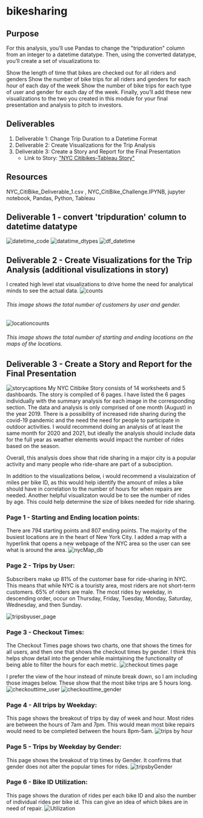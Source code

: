 # bikesharing

## Purpose
For this analysis, you’ll use Pandas to change the "tripduration" column from an integer to a datetime datatype. Then, using the converted datatype, you’ll create a set of visualizations to:

Show the length of time that bikes are checked out for all riders and genders
Show the number of bike trips for all riders and genders for each hour of each day of the week
Show the number of bike trips for each type of user and gender for each day of the week.
Finally, you’ll add these new visualizations to the two you created in this module for your final presentation and analysis to pitch to investors.

## Deliverables
1. Deliverable 1: Change Trip Duration to a Datetime Format
2. Deliverable 2: Create Visualizations for the Trip Analysis
3. Deliverable 3: Create a Story and Report for the Final Presentation
    * Link to Story: ["NYC Citibikes-Tableau Story"](https://public.tableau.com/app/profile/lauren.tipple/viz/NYC_CitiBike_Challenge_16532275357730/Story1)

## Resources
NYC_CitiBike_Deliverable_1.csv , NYC_CitiBike_Challenge.IPYNB, jupyter notebook, Pandas, Python, Tableau


## Deliverable 1 - convert 'tripduration' column to datetime datatype
![datetime_code](https://user-images.githubusercontent.com/99093289/169702369-6a521fea-a4db-4ff7-9e40-8de47b980cd2.PNG)
![datatime_dtypes](https://user-images.githubusercontent.com/99093289/169702374-43f83463-0be4-4288-9317-5449e7cf4c9e.PNG)
![df_datetime](https://user-images.githubusercontent.com/99093289/169702392-6c0ee61a-3de2-453c-a01d-66fdb776d9ab.PNG)

## Deliverable 2 - Create Visualizations for the Trip Analysis (additional visulizations in story)
I created high level stat visualizations to drive home the need for analytical minds to see the actual data.
![counts](https://user-images.githubusercontent.com/99093289/169702461-38e31ade-b855-4424-87c0-3fc95aca3ac8.PNG)
###### This image shows the total number of customers by user and gender.

![locationcounts](https://user-images.githubusercontent.com/99093289/169702502-0b24064f-1056-48a0-b6c5-54ff11ca5d76.PNG)
###### This image shows the total number of starting and ending locations on the maps of the locations.

## Deliverable 3 - Create a Story and Report for the Final Presentation
![storycaptions](https://user-images.githubusercontent.com/99093289/169702920-0f282fff-27b5-4f03-9036-1178bd835304.PNG)
My NYC Citibike Story consists of 14 worksheets and 5 dashboards. 
The story is compiled of 6 pages. I have listed the 6 pages individually with the summary analysis for each image in the corresponding section. 
The data and analysis is only comprised of one month (August) in the year 2019. There is a possibility of increased ride sharing during the covid-19 pandemic and the need the need for people to participate in outdoor activities. I would recommend doing an analysis of at least the same month for 2020 and 2021, but ideally the analysis should include data for the full year as weather elements would impact the number of rides based on the season.

Overall, this analysis does show that ride sharing in a major city is a popular activity and many people who ride-share are part of a subsciption. 

In addition to the visualizations below, i would recommend a visulaization of miles per bike ID, as this would help identify the amount of miles a bike should have in correlation to the number of hours for when repairs are needed. Another helpful visualizaton would be to see the number of rides by age. This could help determine the size of bikes needed for ride sharing. 

### Page 1 - Starting and Ending location points:
There are 794 starting points and 807 ending points. The majority of the busiest locations are in the heart of New York City. I added a map with a hyperlink that opens a new webpage of the NYC area so the user can see what is around the area.
![nycMap_db](https://user-images.githubusercontent.com/99093289/169703679-c080335c-463d-48f6-bfd9-dff8a64c9c98.PNG)


### Page 2 - Trips by User:
Subscribers make up 81% of the customer base for ride-sharing in NYC. This means that while NYC is a touristy area, most riders are not short-term customers. 65% of riders are male. The most rides by weekday, in descending order, occur on Thursday, Friday, Tuesday, Monday, Saturday, Wednesday, and then Sunday.   

![tripsbyuser_page](https://user-images.githubusercontent.com/99093289/169703746-798a9aa3-0279-4705-bbd5-7160f46e52cd.PNG)


### Page 3 - Checkout Times:
The Checkout Times page shows two charts, one that shows the times for all users, and then one that shows the checkout times by gender.  I think this helps show detail into the gender while maintaining the functionality of being able to filter the hours for each metric. 
![checkout times page](https://user-images.githubusercontent.com/99093289/169704444-a1498ce9-4e46-49fb-a09f-e325f79775b5.PNG)

I prefer the view of the hour instead of minute break down, so I am including those images below. These show that the most bike trips are 5 hours long.
![checkouttime_user](https://user-images.githubusercontent.com/99093289/169704547-c07b5621-b6f3-4003-bcba-6695d97f1f37.PNG)
![checkouttime_gender](https://user-images.githubusercontent.com/99093289/169704553-bf136bf4-c7b0-40ac-bbe1-2cc5a57a6dc6.PNG)

### Page 4 - All trips by Weekday:
This page shows the breakout of trips by day of week and hour. Most rides are between the hours of 7am and 7pm. This would mean most bike repairs would need to be completed between the hours 8pm-5am.
![trips by hour](https://user-images.githubusercontent.com/99093289/169705327-de78af60-2507-4b3b-9ee1-358c85df7847.PNG)


### Page 5 - Trips by Weekday by Gender:
This page shows the breakout of trip times by Gender. It confirms that gender does not alter the popular times for rides.
![tripsbyGender](https://user-images.githubusercontent.com/99093289/169705193-8bb8a988-814a-47ac-970c-62ee33dfc20a.PNG)

### Page 6 - Bike ID Utilization:
This page shows the duration of rides per each bike ID and also the number of individual rides per bike id. This can give an idea of which bikes are in need of repair. 
![Utilization](https://user-images.githubusercontent.com/99093289/169705257-4f85d9d1-0323-49ca-9d35-f5732fe5b9db.PNG)

